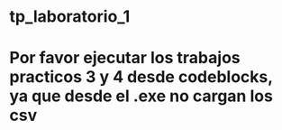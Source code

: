 # tp_laboratorio_1
# Por favor ejecutar los trabajos practicos 3 y 4 desde codeblocks, ya que desde el .exe no cargan los csv

